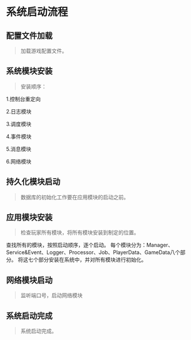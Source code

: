 # 系统启动流程  <!-- {docsify-ignore} -->

## 配置文件加载  <!-- {docsify-ignore} -->

> 加载游戏配置文件。

## 系统模块安装  <!-- {docsify-ignore} -->

> 安装顺序：

1.控制台重定向

2.日志模块

3.调度模块

4.事件模块

5.消息模块

6.网络模块

## 持久化模块启动  <!-- {docsify-ignore} -->

> 数据库的初始化工作要在应用模块的启动之前。

## 应用模块安装  <!-- {docsify-ignore} -->

> 检查玩家所有模块，将所有模块安装到制定的位置。

查找所有的模块，按照启动顺序，逐个启动。 每个模块分为：Manager、Service&Event、Logger、Processor、Job、PlayerData、GameData八个部分。
将这七个部分安装在系统中，并对所有模块进行初始化。

## 网络模块启动  <!-- {docsify-ignore} -->

> 监听端口号，启动网络模块

## 系统启动完成  <!-- {docsify-ignore} -->

> 系统启动完成。